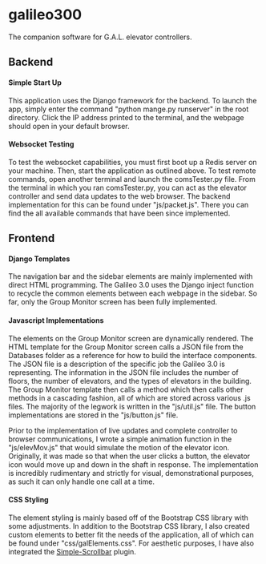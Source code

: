 # galileo300
The companion software for G.A.L. elevator controllers.

## Backend
#### Simple Start Up
This application uses the Django framework for the backend. To launch the app, simply enter the command "python mange.py runserver" 
in the root directory. Click the IP address printed to the terminal, and the webpage should open in your default browser. 

#### Websocket Testing
To test the websocket capabilities, you must first boot up a Redis server on your machine. Then, start the application as outlined
above. To test remote commands, open another terminal and launch the comsTester.py file. From the terminal in which you ran comsTester.py,
you can act as the elevator controller and send data updates to the web browser. The backend implementation for this can be found under
"js/packet.js". There you can find the all available commands that have been since implemented. 

## Frontend
#### Django Templates
The navigation bar and the sidebar elements are mainly implemented with direct HTML programming. The Galileo 3.0 uses the Django inject 
function to recycle the common elements between each webpage in the sidebar. So far, only the Group Monitor screen has been fully 
implemented. 

#### Javascript Implementations
The elements on the Group Monitor screen are dynamically rendered. The HTML template for the Group Monitor screen calls a JSON file from
the Databases folder as a reference for how to build the interface components. The JSON file is a description of the specific job the
Galileo 3.0 is representing. The information in the JSON file includes the number of floors, the number of elevators, and the types of
elevators in the building. The Group Monitor template then calls a method which then calls other methods in a cascading fashion, all of 
which are stored across various .js files. The majority of the legwork is written in the "js/util.js" file. The button implementations are 
stored in the "js/button.js" file. 

Prior to the implementation of live updates and complete controller to browser communications, I wrote a simple animation function in the 
"js/elevMov.js" that would simulate the motion of the elevator icon. Originally, it was made so that when the user clicks a button, the
elevator icon would move up and down in the shaft in response. The implementation is incredibly rudimentary and strictly for visual,
demonstrational purposes, as such it can only handle one call at a time. 

#### CSS Styling
The element styling is mainly based off of the Bootstrap CSS library with some adjustments. In addition to the Bootstrap CSS library, I 
also created custom elements to better fit the needs of the application, all of which can be found under "css/galElements.css". For 
aesthetic purposes, I have also integrated the [Simple-Scrollbar](https://github.com/buzinas/simple-scrollbar) plugin. 
